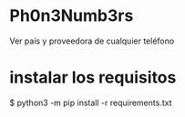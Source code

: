 # Ph0n3Numb3rs
Ver país y proveedora de cualquier teléfono

# instalar los requisitos
$ python3 -m pip install -r requirements.txt
